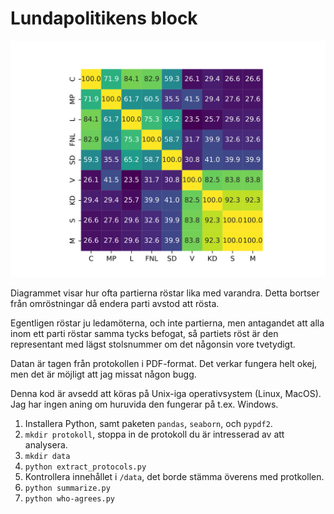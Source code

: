 # Lundapolitikens block

![](agreement.svg)

Diagrammet visar hur ofta partierna röstar lika med varandra.
Detta bortser från omröstningar då endera parti avstod att rösta.

Egentligen röstar ju ledamöterna, och inte partierna, men antagandet att alla inom ett parti röstar samma tycks befogat, så partiets röst är den representant med lägst stolsnummer om det någonsin vore tvetydigt.

Datan är tagen från protokollen i PDF-format. Det verkar fungera helt okej, men det är möjligt att jag missat någon bugg.

Denna kod är avsedd att köras på Unix-iga operativsystem (Linux, MacOS). Jag har ingen aning om huruvida den fungerar på t.ex. Windows.

1. Installera Python, samt paketen `pandas`, `seaborn`, och `pypdf2`.
2. `mkdir protokoll`, stoppa in de protokoll du är intresserad av att analysera.
3. `mkdir data`
4. `python extract_protocols.py`
5. Kontrollera innehållet i `/data`, det borde stämma överens med protkollen.
6. `python summarize.py`
7. `python who-agrees.py`
